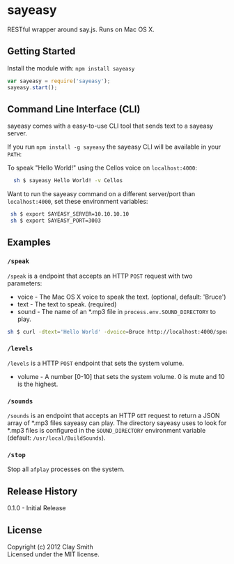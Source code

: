 # sayeasy

RESTful wrapper around say.js. Runs on Mac OS X.

## Getting Started
Install the module with: `npm install sayeasy`

```javascript
var sayeasy = require('sayeasy');
sayeasy.start();
```
## Command Line Interface (CLI)

sayeasy comes with a easy-to-use CLI tool that sends text to a sayeasy server.

If you run `npm install -g sayeasy` the sayeasy CLI will be available in your `PATH`:

To speak "Hello World!" using the Cellos voice on `localhost:4000`:

```sh
  sh $ sayeasy Hello World! -v Cellos
```

Want to run the sayeasy command on a different server/port than `localhost:4000`, set these environment variables:

```sh
 sh $ export SAYEASY_SERVER=10.10.10.10
 sh $ export SAYEASY_PORT=3003
```

## Examples

### `/speak`

`/speak` is a endpoint that accepts an HTTP `POST` request with two parameters:

* voice - The Mac OS X voice to speak the text. (optional, default: 'Bruce')
* text - The text to speak. (required)
* sound - The name of an *.mp3 file in `process.env.SOUND_DIRECTORY` to play.

```sh
sh $ curl -dtext='Hello World' -dvoice=Bruce http://localhost:4000/speak
```

### `/levels`

`/levels` is a HTTP `POST` endpoint that sets the system volume.

* volume - A number [0-10] that sets the system volume. 0 is mute and 10 is the highest. 

### `/sounds`

`/sounds` is an endpoint that accepts an HTTP `GET` request to return a JSON array of *.mp3 files sayeasy can play. The directory sayeasy uses to look for *.mp3 files is configured in the `SOUND_DIRECTORY` environment variable (default: `/usr/local/BuildSounds`).
 
### `/stop`

Stop all `afplay` processes on the system.

## Release History
0.1.0 - Initial Release

## License
Copyright (c) 2012 Clay Smith  
Licensed under the MIT license.
